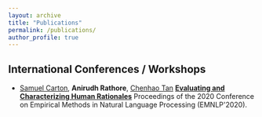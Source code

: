 ```yaml
---
layout: archive
title: "Publications"
permalink: /publications/
author_profile: true
---
```

## International Conferences / Workshops

- [Samuel Carton](http://scarton.people.si.umich.edu/), __Anirudh Rathore__, [Chenhao Tan](https://chenhaot.com/)
**[Evaluating and Characterizing Human Rationales](https://arxiv.org/abs/2010.04736)**
Proceedings of the 2020 Conference on Empirical Methods in Natural Language Processing (EMNLP'2020).
<!-- {% if author.googlescholar %}
  You can also find my articles on <u><a href="{{author.googlescholar}}">my Google Scholar profile</a>.</u>
{% endif %}

{% include base_path %}

{% for post in site.publications reversed %}
  {% include archive-single.html %}
{% endfor %} -->
